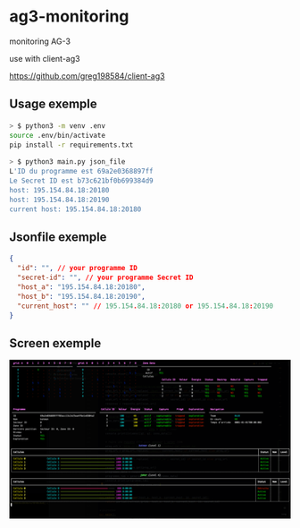 # ag3-monitoring
monitoring AG-3

use with client-ag3

https://github.com/greg198584/client-ag3

## Usage exemple

```bash
> $ python3 -m venv .env 
source .env/bin/activate
pip install -r requirements.txt
```

```bash
> $ python3 main.py json_file
L'ID du programme est 69a2e0368897ff
Le Secret ID est b73c621bf0b699384d9
host: 195.154.84.18:20180
host: 195.154.84.18:20190
current host: 195.154.84.18:20180
```

## Jsonfile exemple

```json
{
  "id": "", // your programme ID
  "secret-id": "", // your programme Secret ID
  "host_a": "195.154.84.18:20180",
  "host_b": "195.154.84.18:20190",
  "current_host": "" // 195.154.84.18:20180 or 195.154.84.18:20190
}

```

## Screen exemple

![alt text](img/screen_demo.png)
